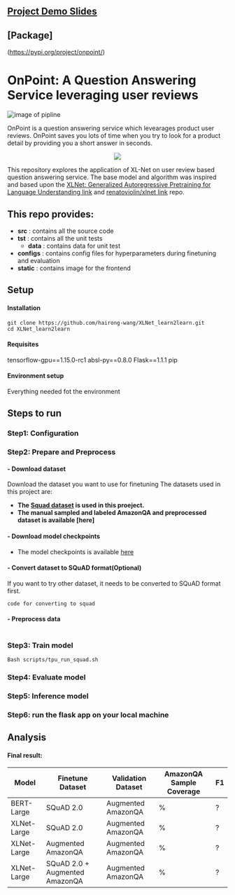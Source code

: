 ## [Project Demo Slides](https://docs.google.com/presentation/d/16pl_ZvUmtmWsFKmMWbTw3GtJ1R5X2A84t0INaWZ02Ek/edit#slide=id.g63c4d69c00_0_222)
## [Package]
(https://pypi.org/project/onpoint/)

# OnPoint: A Question Answering Service leveraging user reviews
![image of pipline](https://github.com/hairong-wang/XLNet_learn2learn/blob/dev-tpu_version-20191012/src/com/insightdatascience/xlnet_learn2learn/static/img/pipeline.png)

OnPoint is a question answering service which levearages product user reviews. OnPoint saves you lots of time when you try to look for a product detail by providing you a short answer in seconds. 

<p align="center">
<img src="https://github.com/hairong-wang/XLNet_learn2learn/blob/dev-tpu_version-20191012/src/com/insightdatascience/xlnet_learn2learn/static/img/demo-gif.gif">
</p>

This repository explores the application of XL-Net on user review based question answering service. The base model and algorithm was inspired and based upon the [XLNet: Generalized Autoregressive Pretraining for Language Understanding link](https://github.com/zihangdai/xlnet) and [renatoviolin/xlnet link](https://github.com/renatoviolin/xlnet) repo.

## This repo provides:
- **src** : contains all the source code
- **tst** : contains all the unit tests
  - **data** : contains data for unit test
- **configs** : contains config files for hyperparameters during finetuning and evaluation
- **static** : contains image for the frontend

## Setup

#### Installation
```
git clone https://github.com/hairong-wang/XLNet_learn2learn.git
cd XLNet_learn2learn
```
#### Requisites
tensorflow-gpu==1.15.0-rc1
absl-py==0.8.0
Flask==1.1.1
pip

#### Environment setup
Everything needed fot the environment

## Steps to run

### Step1: Configuration 

### Step2: Prepare and Preprocess
#### - Download dataset
Download the dataset you want to use for finetuning
The datasets used in this project are:
- **The [Squad dataset](https://rajpurkar.github.io/SQuAD-explorer/) is used in this proeject.**
- **The manual sampled and labeled AmazonQA and preprocessed dataset is available [here]**

#### - Download model checkpoints
- The model checkpoints is available [here]()

#### - Convert dataset to SQuAD format(Optional)
If you want to try other dataset, it needs to be converted to SQuAD format first.
```
code for converting to squad
```
#### - Preprocess data
```
```
### Step3: Train model
```
Bash scripts/tpu_run_squad.sh
```

### Step4: Evaluate model

### Step5: Inference model

### Step6: run the flask app on your local machine

## Analysis

#### Final result:

Model | Finetune Dataset | Validation Dataset | AmazonQA Sample Coverage | F1
------|------------------|--------------------|--------------------------|--- 
BERT-Large | SQuAD 2.0 | Augmented AmazonQA | % | ?
XLNet-Large | SQuAD 2.0 | Augmented AmazonQA | % | ? 
XLNet-Large | Augmented AmazonQA | Augmented AmazonQA | % | ? 
XLNet-Large | SQuAD 2.0 + Augmented AmazonQA | Augmented AmazonQA | % | ? 

